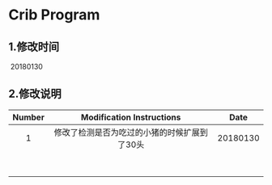 # Crib Program

## 1.修改时间

​	20180130

## 2.修改说明

| Number | Modification Instructions |   Date   |
| :----: | :-----------------------: | :------: |
|   1    |  修改了检测是否为吃过的小猪的时候扩展到了30头  | 20180130 |
|        |                           |          |
|        |                           |          |
|        |                           |          |
|        |                           |          |
|        |                           |          |
|        |                           |          |
|        |                           |          |
|        |                           |          |

